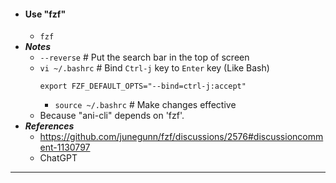 - #### Use "fzf"
    - `fzf`
- ***Notes***
    - `--reverse` # Put the search bar in the top of screen
    - `vi ~/.bashrc` # Bind `Ctrl-j` key to `Enter` key (Like Bash)
      ```
      export FZF_DEFAULT_OPTS="--bind=ctrl-j:accept"
      ```
        - `source ~/.bashrc` # Make changes effective
    - Because "ani-cli" depends on 'fzf'.
- ***References***
    - https://github.com/junegunn/fzf/discussions/2576#discussioncomment-1130797
    - ChatGPT
- ---
